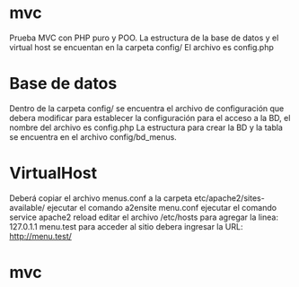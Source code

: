 # mvc
Prueba MVC con PHP puro y POO.
La estructura de la base de datos y el virtual host se encuentan en la carpeta config/
El archivo es config.php
# Base de datos
Dentro de la carpeta config/ se encuentra el archivo de configuración que debera modificar para establecer la configuración para el acceso a la BD, el nombre del archivo es config.php
La estructura para crear la BD y la tabla se encuentra en el archivo config/bd_menus.
# VirtualHost
Deberá copiar el archivo menus.conf a la carpeta etc/apache2/sites-available/
ejecutar el comando a2ensite menu.conf
ejecutar el comando service apache2 reload
editar el archivo /etc/hosts para agregar la linea: 127.0.1.1       menu.test
para acceder al sitio debera ingresar la URL: http://menu.test/
# mvc
